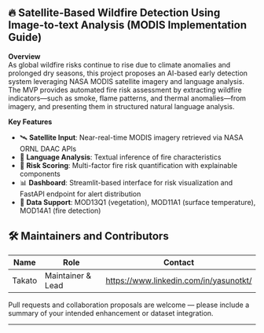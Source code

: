 ## 🔥 Satellite-Based Wildfire Detection Using Image-to-text Analysis (MODIS Implementation Guide)

**Overview**  
As global wildfire risks continue to rise due to climate anomalies and prolonged dry seasons, this project proposes an AI-based early detection system leveraging NASA MODIS satellite imagery and language analysis. The MVP provides automated fire risk assessment by extracting wildfire indicators—such as smoke, flame patterns, and thermal anomalies—from imagery, and presenting them in structured natural language analysis.

**Key Features**  
- 🛰️ **Satellite Input**: Near-real-time MODIS imagery retrieved via NASA ORNL DAAC APIs  
- 🧠 **Language Analysis**: Textual inference of fire characteristics
- 🧪 **Risk Scoring**: Multi-factor fire risk quantification with explainable components  
- 📊 **Dashboard**: Streamlit-based interface for risk visualization and FastAPI endpoint for alert distribution  
- 📁 **Data Support**: MOD13Q1 (vegetation), MOD11A1 (surface temperature), MOD14A1 (fire detection)

## 🛠 Maintainers and Contributors

| Name     | Role              | Contact             |
|----------|-------------------|---------------------|
| Takato   | Maintainer & Lead | https://www.linkedin.com/in/yasunotkt/|

Pull requests and collaboration proposals are welcome — please include a summary of your intended enhancement or dataset integration.

---
